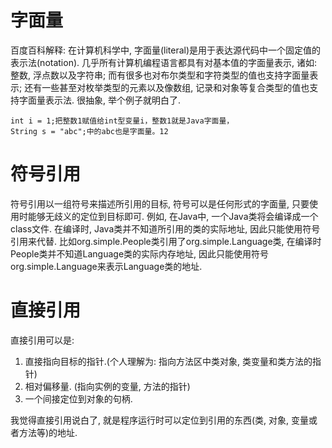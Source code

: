 # 字面量

百度百科解释: 在计算机科学中, 字面量(literal)是用于表达源代码中一个固定值的表示法(notation). 几乎所有计算机编程语言都具有对基本值的字面量表示, 诸如: 整数, 浮点数以及字符串; 而有很多也对布尔类型和字符类型的值也支持字面量表示; 还有一些甚至对枚举类型的元素以及像数组, 记录和对象等复合类型的值也支持字面量表示法.
很抽象, 举个例子就明白了.

```
int i = 1;把整数1赋值给int型变量i，整数1就是Java字面量，
String s = "abc";中的abc也是字面量。12
```

#  符号引用

符号引用以一组符号来描述所引用的目标, 符号可以是任何形式的字面量, 只要使用时能够无歧义的定位到目标即可. 例如, 在Java中, 一个Java类将会编译成一个class文件. 在编译时, Java类并不知道所引用的类的实际地址, 因此只能使用符号引用来代替. 比如org.simple.People类引用了org.simple.Language类, 在编译时People类并不知道Language类的实际内存地址, 因此只能使用符号org.simple.Language来表示Language类的地址.

#  直接引用

直接引用可以是:

1. 直接指向目标的指针.(个人理解为: 指向方法区中类对象, 类变量和类方法的指针)
2. 相对偏移量. (指向实例的变量, 方法的指针)
3. 一个间接定位到对象的句柄.

我觉得直接引用说白了, 就是程序运行时可以定位到引用的东西(类, 对象, 变量或者方法等)的地址.
